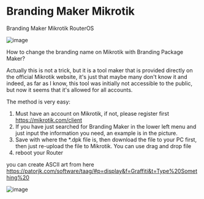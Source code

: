# Branding Maker Mikrotik
Branding Maker Mikrotik RouterOS

![image](https://user-images.githubusercontent.com/42666125/179501394-be1bfe87-7b80-402d-ac27-f1a20d44a838.png)

How to change the branding name on Mikrotik with Branding Package Maker?

Actually this is not a trick, but it is a tool maker that is provided directly on the official Mikrotik website, it's just that maybe many don't know it and indeed, as far as I know, this tool was initially not accessible to the public, but now it seems that it's allowed for all accounts.

The method is very easy:
1. Must have an account on Mikrotik, if not, please register first https://mikrotik.com/client
2. If you have just searched for Branding Maker in the lower left menu and just input the information you need, an example is in the picture.
3. Save with where the *.dpk file is, then download the file to your PC first, then just re-upload the file to Mikrotik. You can use drag and drop file
4. reboot your Router

you can create ASCII art from here https://patorjk.com/software/taag/#p=display&f=Graffiti&t=Type%20Something%20

![image](https://user-images.githubusercontent.com/42666125/179501429-2b48ceb7-7035-49b5-afd7-97caed741d89.png)



